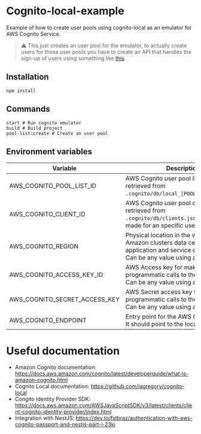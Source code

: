 # Cognito-local-example

Example of how to create user pools using cognito-local as an emulator for AWS Cognito Service.

> ⚠️ This just creates an user pool for the emulator, to actually create users for those user pools you have to create an API that handles the sign-up of users using something like [this](https://www.npmjs.com/package/amazon-cognito-identity-js).

## Installation

```
npm install
```

## Commands

```
start # Run cognito emulator
build # Build project
pool-list:create # Create an user pool
```

## Environment variables

| Variable                      | Description                                                                                                                                             |
| ----------------------------- | ------------------------------------------------------------------------------------------------------------------------------------------------------- |
| AWS_COGNITO_POOL_LIST_ID      | AWS Cognito user pool ID. Can be retrieved from `.cognito/db/local_[POOL_LIST_ID].json`.                                                                |
| AWS_COGNITO_CLIENT_ID         | AWS Cognito user pool client ID. Can be retrieved from `.cognito/db/clients.json`. Each client is made for an specific user pool.                       |
| AWS_COGNITO_REGION            | Physical location in the world where Amazon clusters data centers for application and service delivery in AWS. Can be any value using a local emulator. |
| AWS_COGNITO_ACCESS_KEY_ID     | AWS Access key for making programmatic calls to the AWS SDK. Can be any value using a local emulator.                                                   |
| AWS_COGNITO_SECRET_ACCESS_KEY | AWS Secret access key for making programmatic calls to the AWS SDK. Can be any value using a local emulator.                                            |
| AWS_COGNITO_ENDPOINT          | Entry point for the AWS Cognito service. It should point to the local emulator.                                                                         |

# Useful documentation

- Amazon Cognito documentation: https://docs.aws.amazon.com/cognito/latest/developerguide/what-is-amazon-cognito.html
- Cognito Local documentation: https://github.com/jagregory/cognito-local
- Congito Identity Provider SDK: https://docs.aws.amazon.com/AWSJavaScriptSDK/v3/latest/clients/client-cognito-identity-provider/index.html
- Integration with NestJS: https://dev.to/fstbraz/authentication-with-aws-cognito-passport-and-nestjs-part-i-23ki
